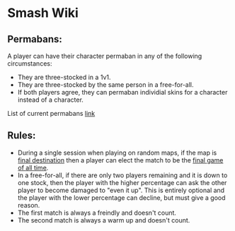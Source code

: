 # Smash Wiki

## Permabans:

A player can have their character permaban in any of the following circumstances:

 - They are three-stocked in a 1v1.
 - They are three-stocked by the same person in a free-for-all.
 - If both players agree, they can permaban individial skins for a character instead of a character.

List of current permabans [link](permabans.md)

## Rules:

 - During a single session when playing on random maps, if the map is [final destination](fd.md) then a player can elect the match to be the [final game of all time](final_game.md).
 - In a free-for-all, if there are only two players remaining and it is down to one stock, then the player with the higher percentage can ask the other player to become damaged to "even it up". This is entirely optional and the player with the lower percentage can decline, but must give a good reason.
 - The first match is always a freindly and doesn't count. 
 - The second match is always a warm up and doesn't count.


